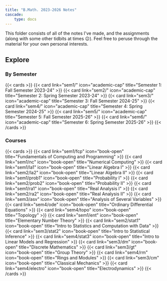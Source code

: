 ```yaml
---
title: "B.Math. 2023-2026 Notes"
cascade:
    type: docs
---
```


This folder consists of all of the notes I've made, and the assignments (along with some other tidbits at times 😉). Feel free to peruse through the material for your own personal interests.

## Explore

### By Semester

{{< cards >}}
  {{< card link="sem1/" icon="academic-cap" title="Semester 1: Fall Semester 2023-24" >}}
  {{< card link="sem2/" icon="academic-cap" title="Semester 2: Spring Semester 2023-24" >}}
  {{< card link="sem3/" icon="academic-cap" title="Semester 3: Fall Semester 2024-25" >}}
  {{< card link="sem4/" icon="academic-cap" title="Semester 4: Spring Semester 2024-25" >}}
  {{< card link="sem5/" icon="academic-cap" title="Semester 5: Fall Semester 2025-26" >}}
  {{< card link="sem6/" icon="academic-cap" title="Semester 6: Spring Semester 2025-26" >}}
{{< /cards >}}

### Courses

{{< cards >}}
  {{< card link="sem1/fcp" icon="book-open" title="Fundamentals of Computing and Programming" >}}
  {{< card link="sem1/nc" icon="book-open" title="Numerical Computing" >}}
  {{< card link="sem1/la1" icon="book-open" title="Linear Algebra I" >}}
  {{< card link="sem2/la2" icon="book-open" title="Linear Algebra II" >}}
  {{< card link="sem1/prob1" icon="book-open" title="Probability I" >}}
  {{< card link="sem2/prob2" icon="book-open" title="Probability II" >}}
  {{< card link="sem1/ra1" icon="book-open" title="Real Analysis I" >}}
  {{< card link="sem2/ra2" icon="book-open" title="Real Analysis II" >}}
  {{< card link="sem3/asv" icon="book-open" title="Analysis of Several Variables" >}}
  {{< card link="sem4/ode" icon="book-open" title="Ordinary Differential Equations" >}}
  {{< card link="sem4/topo" icon="book-open" title="Topology" >}}
  {{< card link="sem1/ent" icon="book-open" title="Elementary Number Theory" >}}
  {{< card link="sem2/stat1" icon="book-open" title="Intro to Statistics and Computation with Data" >}}
  {{< card link="sem3/stat2" icon="book-open" title="Intro to Statistical Inference" >}}
  {{< card link="sem4/stat3" icon="book-open" title="Intro to Linear Models and Regression" >}}
  {{< card link="sem3/dm" icon="book-open" title="Discrete Mathematics" >}}
  {{< card link="sem3/gt" icon="book-open" title="Group Theory" >}}
  {{< card link="sem4/rm" icon="book-open" title="Rings and Modules" >}}
  {{< card link="sem3/cm" icon="book-open" title="Classical Mechanics" >}}
  {{< card link="sem4/electro" icon="book-open" title="Electrodynamics" >}}
{{< /cards >}}

